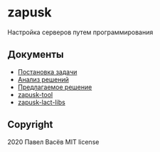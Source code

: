 # zapusk

Настройка серверов путем программирования

## Документы

* [Постановка задачи](task.md)
* [Анализ решений](sol-find.md)
* [Предлагаемое решение](solution.md)
* [zapusk-tool](https://github.com/pavelvasev/zapusk-tool)
* [zapusk-lact-libs](https://github.com/pavelvasev/zapusk-lact-libs)

## Copyright
2020 Павел Васёв
MIT license
